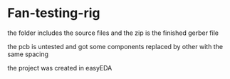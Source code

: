 # Fan-testing-rig
the folder includes the source files and the zip is the finished gerber file

the pcb is untested and got some components replaced by other with the same spacing

the project was created in easyEDA
